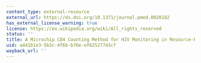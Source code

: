```yaml
---
content_type: external-resource
external_url: https://dx.doi.org/10.1371/journal.pmed.0020182
has_external_license_warning: true
license: https://en.wikipedia.org/wiki/All_rights_reserved
status: ''
title: A Microchip CD4 Counting Method for HIV Monitoring in Resource-Poor Settings
uid: a441b1e3-5b3c-4f6b-b76e-ef62527743cf
wayback_url: ''
---
```


